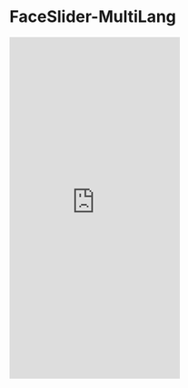 # FaceSlider-MultiLang

<iframe src="https://str0keoooo.github.io/FaceSlider-MultiLang/" 
        style="border:none; overflow:hidden; height: 600px;">
</iframe>

